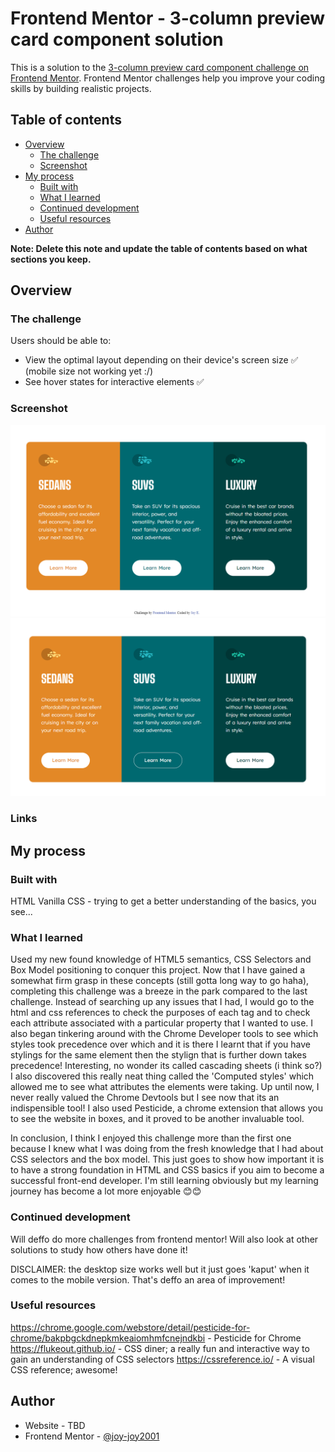 # Frontend Mentor - 3-column preview card component solution

This is a solution to the [3-column preview card component challenge on Frontend Mentor](https://www.frontendmentor.io/challenges/3column-preview-card-component-pH92eAR2-). Frontend Mentor challenges help you improve your coding skills by building realistic projects. 

## Table of contents

- [Overview](#overview)
  - [The challenge](#the-challenge)
  - [Screenshot](#screenshot)
- [My process](#my-process)
  - [Built with](#built-with)
  - [What I learned](#what-i-learned)
  - [Continued development](#continued-development)
  - [Useful resources](#useful-resources)
- [Author](#author)


**Note: Delete this note and update the table of contents based on what sections you keep.**

## Overview

### The challenge

Users should be able to:

- View the optimal layout depending on their device's screen size ✅ (mobile size not working yet :/)
- See hover states for interactive elements ✅

### Screenshot

![final-website](images\completed-website.png)
![final-website-with-hover](images\completed-website-with-hover.png)

### Links


## My process

### Built with

HTML
Vanilla CSS - trying to get a better understanding of the basics, you see...

### What I learned
Used my new found knowledge of HTML5 semantics, CSS Selectors and Box Model positioning to conquer this project. Now that I have gained a somewhat firm grasp in these concepts (still gotta long way to go haha), completing this challenge was a breeze in the park compared to the last challenge. Instead of searching up any issues that I had, I would go to the html and css references to check the purposes of each tag and to check each attribute associated with a particular property that I wanted to use. I also began tinkering around with the Chrome Developer tools to see which styles took precedence over which and it is there I learnt that if you have stylings for the same element then the stylign that is further down takes precedence! Interesting, no wonder its called cascading sheets (i think so?) I also discovered this really neat thing called the 'Computed styles' which allowed me to see what attributes the elements were taking. Up until now, I never really valued the Chrome Devtools but I see now that its an indispensible tool! I also used Pesticide, a chrome extension that allows you to see the website in boxes, and it proved to be another invaluable tool.

In conclusion, I think I enjoyed this challenge more than the first one because I knew what I was doing from the fresh knowledge that I had about CSS selectors and the box model. This just goes to show how important it is to have a strong foundation in HTML and CSS basics if you aim to become a successful front-end developer. I'm still learning obviously but my learning journey has become a lot more enjoyable 😊😊

### Continued development

Will deffo do more challenges from frontend mentor! 
Will also look at other solutions to study how others have done it!

DISCLAIMER: the desktop size works well but it just goes 'kaput' when it comes to the mobile version. That's deffo an area of improvement!

### Useful resources

https://chrome.google.com/webstore/detail/pesticide-for-chrome/bakpbgckdnepkmkeaiomhmfcnejndkbi - Pesticide for Chrome
https://flukeout.github.io/ - CSS diner; a really fun and interactive way to gain an understanding of CSS selectors
https://cssreference.io/ - A visual CSS reference; awesome!

## Author

- Website - TBD
- Frontend Mentor - [@joy-joy2001](https://www.frontendmentor.io/profile/joy-joy2001)

